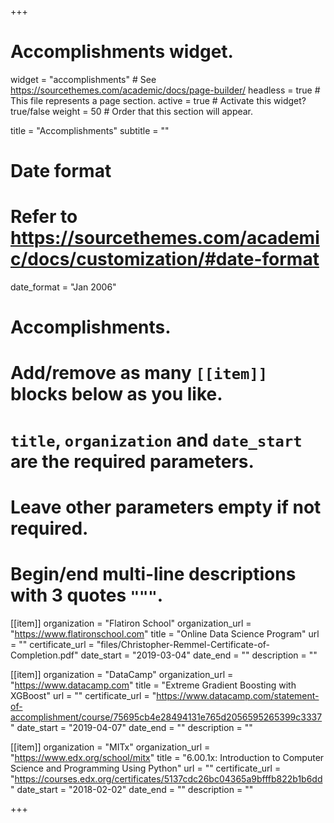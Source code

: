 +++
# Accomplishments widget.
widget = "accomplishments"  # See https://sourcethemes.com/academic/docs/page-builder/
headless = true  # This file represents a page section.
active = true  # Activate this widget? true/false
weight = 50  # Order that this section will appear.

title = "Accomplish&shy;ments"
subtitle = ""

# Date format
#   Refer to https://sourcethemes.com/academic/docs/customization/#date-format
date_format = "Jan 2006"

# Accomplishments.
#   Add/remove as many `[[item]]` blocks below as you like.
#   `title`, `organization` and `date_start` are the required parameters.
#   Leave other parameters empty if not required.
#   Begin/end multi-line descriptions with 3 quotes `"""`.

[[item]]
  organization = "Flatiron School"
  organization_url = "https://www.flatironschool.com"
  title = "Online Data Science Program"
  url = ""
  certificate_url = "files/Christopher-Remmel-Certificate-of-Completion.pdf"
  date_start = "2019-03-04"
  date_end = ""
  description = ""

[[item]]
  organization = "DataCamp"
  organization_url = "https://www.datacamp.com"
  title = "Extreme Gradient Boosting with XGBoost"
  url = ""
  certificate_url = "https://www.datacamp.com/statement-of-accomplishment/course/75695cb4e28494131e765d2056595265399c3337"
  date_start = "2019-04-07"
  date_end = ""
  description = ""
  
[[item]]
  organization = "MITx"
  organization_url = "https://www.edx.org/school/mitx"
  title = "6.00.1x: Introduction to Computer Science and Programming Using Python"
  url = ""
  certificate_url = "https://courses.edx.org/certificates/5137cdc26bc04365a9bfffb822b1b6dd"
  date_start = "2018-02-02"
  date_end = ""
  description = ""

+++
